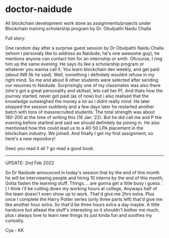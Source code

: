 # doctor-naidude
All blockchain development work done as assignments/projects under Blockchain training scholarship program by Dr. Obulpathi Naidu Challa

Full story:

One random day after a surprise guest session by Dr Obulpathi Naidu Challa (whom I personaly like to address as Naidude, he's one awesome guy), he mentions anyone can contact him for an internship or smth. Ofcourse, I ring him up the same evening. He says its like a scholarship program or whatever you wanna call it. You learn blockchain dev weekly, and get paid (about INR 5k he said). Well, something i definitely wouldnt refuse in my right mind. So me and about 8 other students were selected after sending our resumes to Naidude. Surprisingly one of my classmates was also there (she's got a great personality and skillset, lets call her P). And thats how the journey started, never got paid (as of now) but i also realised that the knowledge outweighed the money a lot so i didnt really mind. He later stopped the session suddenly and a few days later he restarted another batch with tons of massrecruited students. The total strength was about 180-200 at the time of writing this (16 Jan '22). But he did call me and P the evening before startind and said we should definitely be joining in. He also mentioned how this could lead us to a 40-50 LPA placement in the blockchain industry. We joined. And finally I get my first assignment, so here's a new repository! 

Geez you read it all ?  go read a good book. 

----------------------------------------------------------------------------

UPDATE: 2nd Feb 2022

So Dr Naidude announced in today's session that by the end of this month he will be interviewing people and hiring 10 interns by the end of this month, Gotta fasten the learning stuff. Things.... are gonna get a little busy i guess : )
I think i'll be cutting down my working hours at college, Anyways half of the team doesn't even show up to work. That'd give me 2hrs extra. Plus once I complete the Harry Potter series (only three parts left) that'd give me like another hour extra. So that'd be three hours extra a day maybe. A little hardcore but atleast the stuff's interesting so it shouldn't bother me much, plus i always love to learn new things its just kinda fun and soothes my curiosity.

Cya - KK
